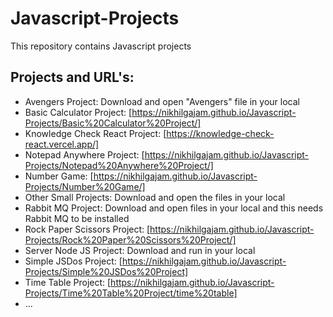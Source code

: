 # Javascript-Projects
This repository contains Javascript projects



## Projects and URL's:
- Avengers Project: Download and open "Avengers" file in your local
- Basic Calculator Project: [https://nikhilgajam.github.io/Javascript-Projects/Basic%20Calculator%20Project/]
- Knowledge Check React Project: [https://knowledge-check-react.vercel.app/]
- Notepad Anywhere Project: [https://nikhilgajam.github.io/Javascript-Projects/Notepad%20Anywhere%20Project/]
- Number Game: [https://nikhilgajam.github.io/Javascript-Projects/Number%20Game/]
- Other Small Projects: Download and open the files in your local
- Rabbit MQ Project: Download and open files in your local and this needs Rabbit MQ to be installed
- Rock Paper Scissors Project: [https://nikhilgajam.github.io/Javascript-Projects/Rock%20Paper%20Scissors%20Project/]
- Server Node JS Project: Download and run in your local
- Simple JSDos Project: [https://nikhilgajam.github.io/Javascript-Projects/Simple%20JSDos%20Project]
- Time Table Project: [https://nikhilgajam.github.io/Javascript-Projects/Time%20Table%20Project/time%20table]
- ...
